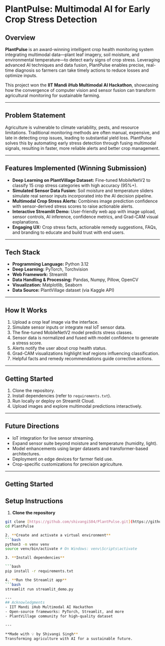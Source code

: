 # PlantPulse: Multimodal AI for Early Crop Stress Detection

## Overview
**PlantPulse** is an award-winning intelligent crop health monitoring system integrating multimodal data—plant leaf imagery, soil moisture, and environmental temperature—to detect early signs of crop stress. Leveraging advanced AI techniques and data fusion, PlantPulse enables precise, real-time diagnosis so farmers can take timely actions to reduce losses and optimize inputs.

This project won the **IIT Mandi iHub Multimodal AI Hackathon**, showcasing how the convergence of computer vision and sensor fusion can transform agricultural monitoring for sustainable farming.

---

## Problem Statement
Agriculture is vulnerable to climate variability, pests, and resource limitations. Traditional monitoring methods are often manual, expensive, and late in detecting crop issues, leading to substantial yield loss. PlantPulse solves this by automating early stress detection through fusing multimodal signals, resulting in faster, more reliable alerts and better crop management.

---

## Features Implemented (Winning Submission)
- **Deep Learning on PlantVillage Dataset:** Fine-tuned MobileNetV2 to classify 15 crop stress categories with high accuracy (95%+).
- **Simulated Sensor Data Fusion:** Soil moisture and temperature sliders simulate real sensor inputs incorporated into the AI decision pipeline.
- **Multimodal Crop Stress Alerts:** Combines image prediction confidence with sensor-derived stress scores to raise actionable alerts.
- **Interactive Streamlit Demo:** User-friendly web app with image upload, sensor controls, AI inference, confidence metrics, and Grad-CAM visual explanations.
- **Engaging UX:** Crop stress facts, actionable remedy suggestions, FAQs, and branding to educate and build trust with end users.

---

## Tech Stack
- **Programming Language:** Python 3.12
- **Deep Learning:** PyTorch, Torchvision
- **Web Framework:** Streamlit
- **Data Handling & Processing:** Pandas, Numpy, Pillow, OpenCV
- **Visualization:** Matplotlib, Seaborn
- **Data Source:** PlantVillage dataset (via Kaggle API)

---

## How It Works
1. Upload a crop leaf image via the interface.
2. Simulate sensor inputs or integrate real IoT sensor data.
3. The fine-tuned MobileNetV2 model predicts stress classes.
4. Sensor data is normalized and fused with model confidence to generate a stress score.
5. Alerts notify the user about crop health status.
6. Grad-CAM visualizations highlight leaf regions influencing classification.
7. Helpful facts and remedy recommendations guide corrective actions.

---

## Getting Started
1. Clone the repository.
2. Install dependencies (refer to `requirements.txt`).
3. Run locally or deploy on Streamlit Cloud.
4. Upload images and explore multimodal predictions interactively.

---

## Future Directions
- IoT integration for live sensor streaming.
- Expand sensor suite beyond moisture and temperature (humidity, light).
- Model enhancements using larger datasets and transformer-based architectures.
- Deployment on edge devices for farmer field use.
- Crop-specific customizations for precision agriculture.

---
## Getting Started

## Setup Instructions
1. **Clone the repository**
```bash
git clone [https://github.com/shivangiS04/PlantPulse.git](https://github.com/shivangiS04/PlantPulse.git)
cd PlantPulse

2. **Create and activate a virtual environment**
```bash 
python3 -m venv venv
source venv/bin/activate # On Windows: venv\Scripts\activate

3. **Install dependencies**

```bash 
pip install -r requirements.txt

4. **Run the Streamlit app**
```bash 
streamlit run streamlit_demo.py

---
## Acknowledgments
- IIT Mandi iHub Multimodal AI Hackathon
- Open-source frameworks: PyTorch, Streamlit, and more
- PlantVillage community for high-quality dataset

---

**Made with 💡 by Shivangi Singh**  
Transforming agriculture with AI for a sustainable future.
